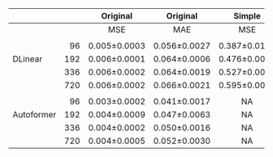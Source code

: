 |            |     |   Original   |   Original   |    Simple    |    Simple    | MPIW_10T_1Y_R | MPIW_10T_1Y_R |
|------------|----:|:------------:|:------------:|:------------:|:------------:|:-------------:|:-------------:|
|            |     |     MSE      |     MAE      |     MSE      |     MAE      |      MSE      |      MAE      |
|            |
|            |  96 | 0.005±0.0003 | 0.056±0.0027 | 0.387±0.0145 | 0.429±0.0071 | 0.555±0.0089  | 0.514±0.0029  |
| DLinear    | 192 | 0.006±0.0001 | 0.064±0.0006 | 0.476±0.0033 | 0.484±0.0021 | 0.651±0.0027  | 0.567±0.0012  |
|            | 336 | 0.006±0.0002 | 0.064±0.0019 | 0.527±0.0039 | 0.510±0.0025 | 0.743±0.0007  | 0.604±0.0002  |
|            | 720 | 0.006±0.0002 | 0.066±0.0021 | 0.595±0.0024 | 0.548±0.0012 | 0.947±0.0223  | 0.690±0.0093  |
|            |
|            |  96 | 0.003±0.0002 | 0.041±0.0017 |      NA      |      NA      | 0.620±0.0322  | 0.592±0.0189  |
| Autoformer | 192 | 0.004±0.0009 | 0.047±0.0063 |      NA      |      NA      | 0.767±0.0347  | 0.674±0.0182  |
|            | 336 | 0.004±0.0002 | 0.050±0.0016 |      NA      |      NA      | 0.940±0.0796  | 0.756±0.0353  |
|            | 720 | 0.004±0.0005 | 0.052±0.0030 |      NA      |      NA      | 1.205±0.0670  | 0.861±0.0259  |